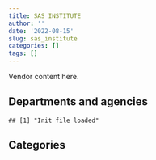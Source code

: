 ```yaml
---
title: SAS INSTITUTE
author: ''
date: '2022-08-15'
slug: sas_institute
categories: []
tags: []
---
```


<script src="/rmarkdown-libs/htmlwidgets/htmlwidgets.js"></script>
<link href="/rmarkdown-libs/datatables-css/datatables-crosstalk.css" rel="stylesheet" />
<script src="/rmarkdown-libs/datatables-binding/datatables.js"></script>
<script src="/rmarkdown-libs/jquery/jquery-3.6.0.min.js"></script>
<link href="/rmarkdown-libs/dt-core-bootstrap/css/dataTables.bootstrap.min.css" rel="stylesheet" />
<link href="/rmarkdown-libs/dt-core-bootstrap/css/dataTables.bootstrap.extra.css" rel="stylesheet" />
<script src="/rmarkdown-libs/dt-core-bootstrap/js/jquery.dataTables.min.js"></script>
<script src="/rmarkdown-libs/dt-core-bootstrap/js/dataTables.bootstrap.min.js"></script>
<link href="/rmarkdown-libs/crosstalk/css/crosstalk.min.css" rel="stylesheet" />
<script src="/rmarkdown-libs/crosstalk/js/crosstalk.min.js"></script>
<script src="/rmarkdown-libs/htmlwidgets/htmlwidgets.js"></script>
<link href="/rmarkdown-libs/datatables-css/datatables-crosstalk.css" rel="stylesheet" />
<script src="/rmarkdown-libs/datatables-binding/datatables.js"></script>
<script src="/rmarkdown-libs/jquery/jquery-3.6.0.min.js"></script>
<link href="/rmarkdown-libs/dt-core-bootstrap/css/dataTables.bootstrap.min.css" rel="stylesheet" />
<link href="/rmarkdown-libs/dt-core-bootstrap/css/dataTables.bootstrap.extra.css" rel="stylesheet" />
<script src="/rmarkdown-libs/dt-core-bootstrap/js/jquery.dataTables.min.js"></script>
<script src="/rmarkdown-libs/dt-core-bootstrap/js/dataTables.bootstrap.min.js"></script>
<link href="/rmarkdown-libs/crosstalk/css/crosstalk.min.css" rel="stylesheet" />
<script src="/rmarkdown-libs/crosstalk/js/crosstalk.min.js"></script>

Vendor content here.

## Departments and agencies

    ## [1] "Init file loaded"

<div id="htmlwidget-1" style="width:100%;height:auto;" class="datatables html-widget"></div>
<script type="application/json" data-for="htmlwidget-1">{"x":{"style":"bootstrap","filter":"none","vertical":false,"data":[["<a href=\"/departments/aafc-aac/\">Agriculture and Agri-Food Canada | Agriculture et Agroalimentaire Canada<\/a>","<a href=\"/departments/aandc-aadnc/\">Crown-Indigenous Relations and Northern Affairs Canada | Relations Couronne-Autochtones et Affaires du Nord Canada<\/a>","<a href=\"/departments/cbsa-asfc/\">Canada Border Services Agency | Agence des services frontaliers du Canada<\/a>","<a href=\"/departments/cfia-acia/\">Canadian Food Inspection Agency | Agence canadienne d'inspection des aliments<\/a>","<a href=\"/departments/cgc-ccg/\">Canadian Grain Commission | Commission canadienne des grains<\/a>","<a href=\"/departments/cic/\">Immigration, Refugees and Citizenship Canada | Immigration, Réfugiés et Citoyenneté Canada<\/a>","<a href=\"/departments/cra-arc/\">Canada Revenue Agency | Agence du revenu du Canada<\/a>","<a href=\"/departments/csc-scc/\">Correctional Service of Canada | Service correctionnel du Canada<\/a>","<a href=\"/departments/cta-otc/\">Canadian Transportation Agency | Office des transports du Canada<\/a>","<a href=\"/departments/dfatd-maecd/\">Global Affairs Canada | Affaires mondiales Canada<\/a>","<a href=\"/departments/dfo-mpo/\">Fisheries and Oceans Canada | Pêches et Océans Canada<\/a>","<a href=\"/departments/dnd-mdn/\">National Defence | Défense nationale<\/a>","<a href=\"/departments/ec/\">Environment and Climate Change Canada | Environnement et Changement climatique Canada<\/a>","<a href=\"/departments/elections/\">Elections Canada | Élections Canada<\/a>","<a href=\"/departments/esdc-edsc/\">Employment and Social Development Canada | Emploi et Développement social Canada<\/a>","<a href=\"/departments/fin/\">Department of Finance Canada | Ministère des Finances Canada<\/a>","<a href=\"/departments/hc-sc/\">Health Canada | Santé Canada<\/a>","<a href=\"/departments/ic/\">Innovation, Science and Economic Development Canada | Innovation, Sciences et Développement économique Canada<\/a>","<a href=\"/departments/isc-sac/\">Indigenous Services Canada | Services aux Autochtones Canada<\/a>","<a href=\"/departments/jus/\">Department of Justice Canada | Ministère de la Justice Canada<\/a>","<a href=\"/departments/nrc-cnrc/\">National Research Council Canada | Conseil national de recherches Canada<\/a>","<a href=\"/departments/nrcan-rncan/\">Natural Resources Canada | Ressources naturelles Canada<\/a>","<a href=\"/departments/oag-bvg/\">Office of the Auditor General of Canada | Bureau du vérificateur général du Canada<\/a>","<a href=\"/departments/osfi-bsif/\">Office of the Superintendent of Financial Institutions Canada | Bureau du surintendant des institutions financières Canada<\/a>","<a href=\"/departments/pc/\">Parks Canada | Parcs Canada<\/a>","<a href=\"/departments/pch/\">Canadian Heritage | Patrimoine canadien<\/a>","<a href=\"/departments/phac-aspc/\">Public Health Agency of Canada | Agence de la santé publique du Canada<\/a>","<a href=\"/departments/pmprb-cepmb/\">Patented Medicine Prices Review Board Canada | Conseil d'examen du prix des médicaments brevetés Canada<\/a>","<a href=\"/departments/ps-sp/\">Public Safety Canada | Sécurité publique Canada<\/a>","<a href=\"/departments/psc-cfp/\">Public Service Commission of Canada | Commission de la fonction publique du Canada<\/a>","<a href=\"/departments/rcmp-grc/\">Royal Canadian Mounted Police | Gendarmerie royale du Canada<\/a>","<a href=\"/departments/ssc-spc/\">Shared Services Canada | Services partagés Canada<\/a>","<a href=\"/departments/statcan/\">Statistics Canada | Statistique Canada<\/a>","<a href=\"/departments/swc-cfc/\">Status of Women Canada | Condition féminine Canada<\/a>","<a href=\"/departments/tbs-sct/\">Treasury Board of Canada Secretariat | Secrétariat du Conseil du Trésor du Canada<\/a>","<a href=\"/departments/tc/\">Transport Canada | Transports Canada<\/a>","<a href=\"/departments/tsb-bst/\">Transportation Safety Board of Canada | Bureau de la sécurité des transports du Canada<\/a>"],["$   148,498.27","$    11,067.96","$    10,596.01","$    15,804.18","$    45,872.73","$   756,666.59","$   588,026.40","$   268,739.83",null,null,"$    99,144.12","$    41,472.69","$   117,137.92","$   384,347.33","$ 2,271,658.74","$   495,878.27","$   823,818.09","$    96,478.54",null,"$    58,064.21","$    16,071.99","$    90,502.60",null,"$    56,600.57",null,null,null,"$    19,123.66","$    16,780.38",null,null,"$ 1,851,502.64","$   687,487.87","$       231.63","$   212,570.92","$     1,604.72","$    10,070.34"],["$   243,550.48","$     3,396.25",null,"$       805.46","$    36,837.90","$   700,563.69","$   779,714.34","$    98,344.12","$    34,424.36",null,"$   487,947.87","$    41,407.45","$    86,225.61","$   543,788.40","$ 1,463,120.99","$   494,302.47","$   918,631.07","$    14,916.00",null,"$    12,550.04","$       908.16","$    68,907.42",null,"$   115,227.23",null,"$    10,280.51","$    35,877.50","$    18,284.99","$    98,504.53","$   494,235.00",null,"$ 2,033,494.91","$   689,257.14","$    16,121.26","$    16,415.25","$   146,029.78","$    10,372.66"],["$   271,200.06","$   102,796.01",null,"$    17,002.22","$    38,042.27","$    78,709.28","$   343,696.18","$   145,133.01","$   114,864.83","$    26,277.97",null,"$    42,669.00","$    97,652.22","$   423,426.84","$ 1,927,590.91","$   489,209.58","$ 1,086,692.64","$   131,086.86",null,"$    10,424.83","$     9,241.83","$    39,060.98","$    41,900.40","$    81,993.75","$       190.99","$    17,862.84",null,null,"$   557,190.35","$   727,821.42","$     2,468.20","$ 1,990,088.80","$ 2,960,854.99",null,"$   127,612.53","$   144,640.00","$    33,761.97"],["$   263,698.50","$    61,946.70",null,"$    15,501.39",null,"$   556,244.56","$   292,718.82","$   133,202.14","$    91,467.31",null,null,"$     7,143.00","$    78,346.25","$    93,465.06","$ 1,692,703.65","$   344,419.28","$ 1,681,758.00",null,"$    89,479.19",null,null,"$    21,337.06",null,"$    36,957.42","$     9,931.41","$    10,076.99",null,"$    27,514.37","$   171,706.10","$    43,929.87","$   900,892.50","$ 1,923,009.78","$15,637,917.61",null,null,null,null]],"container":"<table class=\"table table-striped table-hover row-border order-column display\">\n  <thead>\n    <tr>\n      <th>Department<\/th>\n      <th>2017-2018<\/th>\n      <th>2018-2019<\/th>\n      <th>2019-2020<\/th>\n      <th>2020-2021<\/th>\n    <\/tr>\n  <\/thead>\n<\/table>","options":{"order":[[4,"desc"]],"pageLength":10,"autoWidth":true,"columnDefs":[],"orderClasses":false}},"evals":[],"jsHooks":[]}</script>

## Categories

<div id="htmlwidget-2" style="width:100%;height:auto;" class="datatables html-widget"></div>
<script type="application/json" data-for="htmlwidget-2">{"x":{"style":"bootstrap","filter":"none","vertical":false,"data":[["<a href=\"/categories/1_facilities_and_construction/\">1_facilities_and_construction<\/a>","<a href=\"/categories/11_defence/\">11_defence<\/a>","<a href=\"/categories/2_professional_services/\">2_professional_services<\/a>","<a href=\"/categories/3_information_technology/\">3_information_technology<\/a>","<a href=\"/categories/9_human_capital/\">9_human_capital<\/a>"],[null,"$    33,646.55","$     7,826.14","$ 8,350,349.64","$   803,996.86"],[null,"$    41,407.45","$    24,979.78","$ 8,902,373.40","$   745,682.22"],["$    26,277.97","$    42,669.00","$    47,505.20","$11,938,102.81","$    26,608.77"],[null,"$     7,143.00",null,"$23,762,956.79","$   415,267.18"]],"container":"<table class=\"table table-striped table-hover row-border order-column display\">\n  <thead>\n    <tr>\n      <th>Category<\/th>\n      <th>2017-2018<\/th>\n      <th>2018-2019<\/th>\n      <th>2019-2020<\/th>\n      <th>2020-2021<\/th>\n    <\/tr>\n  <\/thead>\n<\/table>","options":{"order":[[4,"desc"]],"pageLength":20,"autoWidth":true,"columnDefs":[],"orderClasses":false,"lengthMenu":[10,20,25,50,100]}},"evals":[],"jsHooks":[]}</script>
